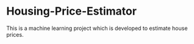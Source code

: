 # Housing-Price-Estimator

This is a machine learning project which is developed to estimate house prices.
